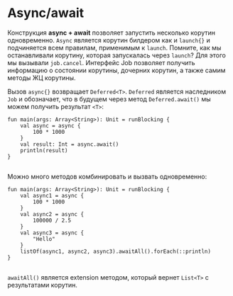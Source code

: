 # Async/await

Конструкция **async + await** позволяет запустить несколько корутин одновременно. `Async` является корутин билдером как и `launch{}`  и подчиняется всем правилам, применимым к `launch`. Помните, как мы останавливали корутину, которая запускалась через `launch`? Для этого мы вызывали `job.cancel`. Интерфейс Job позволяет получить информацию о состоянии корутины, дочерних корутин,  а также самим методы ЖЦ корутины.

Вызов `async{}` возвращает `Deferred<T>`. `Deferred` является наследником `Job` и обозначает, что в будущем через метод `Deferred.await()` мы можем получить результат `<T>`:

```
fun main(args: Array<String>): Unit = runBlocking {
    val async = async {
        100 * 1000
    }
    val result: Int = async.await()
    println(result)
}
```

![](data:image/gif;base64,R0lGODlhAQABAPABAP///wAAACH5BAEKAAAALAAAAAABAAEAAAICRAEAOw==)![](data:image/gif;base64,R0lGODlhAQABAPABAP///wAAACH5BAEKAAAALAAAAAABAAEAAAICRAEAOw== "Click and drag to move")

Можно много методов комбинировать и вызвать одновременно:

```
fun main(args: Array<String>): Unit = runBlocking {
    val async1 = async {
        100 * 1000
    }
    val async2 = async {
        100000 / 2.5
    }
    val async3 = async {
        "Hello"
    }
    listOf(async1, async2, async3).awaitAll().forEach(::println)
}
```

![](data:image/gif;base64,R0lGODlhAQABAPABAP///wAAACH5BAEKAAAALAAAAAABAAEAAAICRAEAOw==)![](data:image/gif;base64,R0lGODlhAQABAPABAP///wAAACH5BAEKAAAALAAAAAABAAEAAAICRAEAOw== "Click and drag to move")

`awaitAll()` является extension методом, который вернет `List<T>` с результатами корутин.
